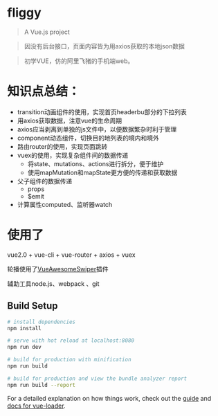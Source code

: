 # fliggy

> A Vue.js project

> 因没有后台接口，页面内容皆为用axios获取的本地json数据

> 初学VUE，仿的阿里飞猪的手机端web。



# 知识点总结：

- transition动画组件的使用，实现首页headerbu部分的下拉列表
- 用axios获取数据，注意vue的生命周期
- axios应当剥离到单独的js文件中，以便数据繁杂时利于管理
- component动态组件，切换目的地列表的境内和境外
- 路由router的使用，实现页面跳转
- vuex的使用，实现复杂组件间的数据传递
  - 将state、mutations、actions进行拆分，便于维护
  - 使用mapMutation和mapState更方便的传递和获取数据
- 父子组件的数据传递
  - props
  - $emit
- 计算属性computed、监听器watch



# 使用了

 vue2.0 + vue-cli + vue-router + axios + vuex

 轮播使用了[VueAwesomeSwiper](https://github.com/surmon-china/vue-awesome-swiper)插件

 辅助工具node.js、webpack 、git

## Build Setup

``` bash
# install dependencies
npm install

# serve with hot reload at localhost:8080
npm run dev

# build for production with minification
npm run build

# build for production and view the bundle analyzer report
npm run build --report
```

For a detailed explanation on how things work, check out the [guide](http://vuejs-templates.github.io/webpack/) and [docs for vue-loader](http://vuejs.github.io/vue-loader).
